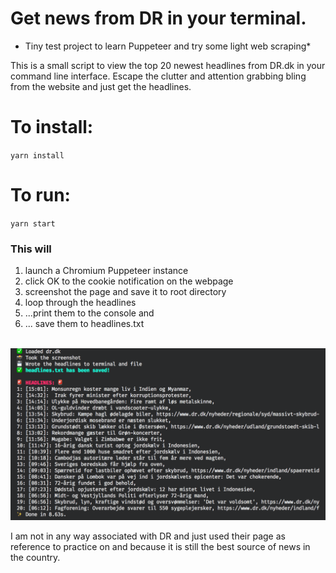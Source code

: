 
# Get news from DR in your terminal.

* Tiny test project to learn Puppeteer and try some light web scraping*

This is a small script to view the top 20 newest headlines from DR.dk in your command line interface. 
Escape the clutter and attention grabbing bling from the website and just get the headlines.

# To install:
`yarn install`

# To run:
`yarn start`

### This will
1) launch a Chromium Puppeteer instance
2) click OK to the cookie notification on the webpage
3) screenshot the page and save it to root directory
4) loop through the headlines
5) ...print them to the console and
6) ... save them to headlines.txt

<p align="center">
<br>
<img src="cli_readme_screenshot.png">
<br>
</p>

I am not in any way associated with DR and just used their page as reference to practice on and because it is still the best source of news in the country.
